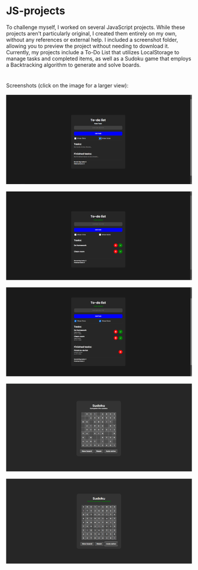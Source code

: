 # JS-projects

To challenge myself, I worked on several JavaScript projects. While these projects aren't particularly original, I created them entirely on my own, without any references or external help. I included a screenshot folder, allowing you to preview the project without needing to download it. Currently, my projects include a To-Do List that utilizes LocalStorage to manage tasks and completed items, as well as a Sudoku game that employs a Backtracking algorithm to generate and solve boards.

#

Screenshots (click on the image for a larger view):
<br>
<br>
<img src="screenshots/todo2.png">
<br>
<br>
<img src="screenshots/todo3.png">
<br>
<br>
<img src="screenshots/todo5.png">
<br>
<br>
<img src="screenshots/sudoku1.png">
<br>
<br>
<img src="screenshots/sudoku2.png">
<br>
<br>

